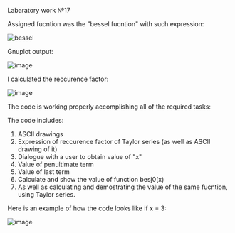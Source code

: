 Labaratory work №17

Assigned fucntion was the "bessel fucntion" with such expression:


![bessel](https://user-images.githubusercontent.com/90827811/148378713-5e6fad9d-17be-47be-86ad-fc2a430d89a8.png)



Gnuplot output:


![image](https://user-images.githubusercontent.com/90827811/149674537-24ccc9b4-3204-47f2-870a-ece93739999c.png)



I calculated the reccurence factor:


![image](https://user-images.githubusercontent.com/90827811/150862608-6f3203ba-9cc9-442f-b479-d56e4912b489.png)



The code is working properly accomplishing all of the required tasks:

The code includes:

1) ASCII drawings
2) Expression of reccurence factor of Taylor series (as well as ASCII drawing of it)
3) Dialogue with a user to obtain value of "x"
4) Value of penultimate term
5) Value of last term
6) Calculate and show the value of function besj0(x)
7) As well as calculating and demostrating the value of the same fucntion, using Taylor series.
 
Here is an example of how the code looks like if x = 3:

![image](https://user-images.githubusercontent.com/90827811/149674629-10c192d2-7661-42d7-be4f-0c9d8bce9c0d.png)




